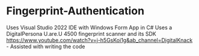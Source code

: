 # Fingerprint-Authentication
Uses Visual Studio 2022 IDE with Windows Form App in C#
Uses a DigitalPersona U.are.U 4500 fingerprint scanner and its SDK
https://www.youtube.com/watch?v=j-h5GsKoi1g&ab_channel=DigitalKnack - Assisted with writing the code
